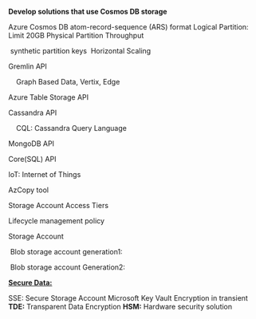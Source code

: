 **Develop solutions that use Cosmos DB storage**

Azure Cosmos DB
	atom-record-sequence (ARS) format
	Logical Partition: Limit 20GB
	Physical Partition
	Throughput

​	synthetic partition keys
​	Horizontal Scaling

Gremlin API

    Graph Based Data, Vertix, Edge

Azure Table Storage API

Cassandra API

    CQL: Cassandra Query Language

MongoDB API

Core(SQL) API

IoT: Internet of Things

AzCopy tool

Storage Account Access Tiers

Lifecycle management policy

Storage Account

​	Blob storage account generation1: 

​	Blob storage account Generation2: 

**<u>Secure Data:</u>**

SSE: Secure Storage Account
Microsoft Key Vault
Encryption in transient
**TDE:** Transparent Data Encryption
**HSM:** Hardware security solution
